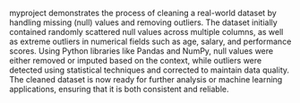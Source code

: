 myproject demonstrates the process of cleaning a real-world dataset by handling missing (null) values and removing outliers. The dataset initially contained randomly scattered null values across multiple columns, as well as extreme outliers in numerical fields such as age, salary, and performance scores. Using Python libraries like Pandas and NumPy, null values were either removed or imputed based on the context, while outliers were detected using statistical techniques and corrected to maintain data quality. The cleaned dataset is now ready for further analysis or machine learning applications, ensuring that it is both consistent and reliable.
